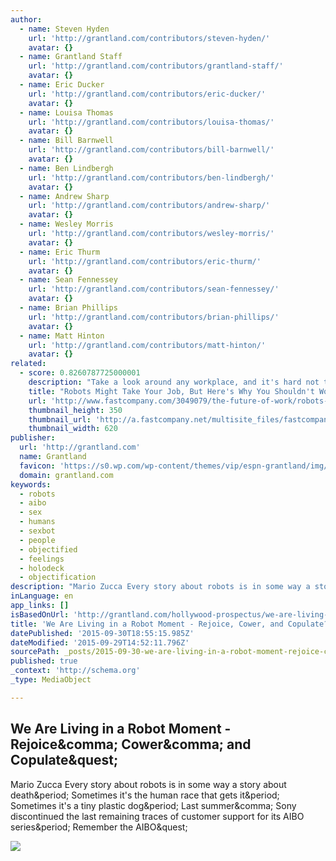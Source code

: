 ```yaml
---
author:
  - name: Steven Hyden
    url: 'http://grantland.com/contributors/steven-hyden/'
    avatar: {}
  - name: Grantland Staff
    url: 'http://grantland.com/contributors/grantland-staff/'
    avatar: {}
  - name: Eric Ducker
    url: 'http://grantland.com/contributors/eric-ducker/'
    avatar: {}
  - name: Louisa Thomas
    url: 'http://grantland.com/contributors/louisa-thomas/'
    avatar: {}
  - name: Bill Barnwell
    url: 'http://grantland.com/contributors/bill-barnwell/'
    avatar: {}
  - name: Ben Lindbergh
    url: 'http://grantland.com/contributors/ben-lindbergh/'
    avatar: {}
  - name: Andrew Sharp
    url: 'http://grantland.com/contributors/andrew-sharp/'
    avatar: {}
  - name: Wesley Morris
    url: 'http://grantland.com/contributors/wesley-morris/'
    avatar: {}
  - name: Eric Thurm
    url: 'http://grantland.com/contributors/eric-thurm/'
    avatar: {}
  - name: Sean Fennessey
    url: 'http://grantland.com/contributors/sean-fennessey/'
    avatar: {}
  - name: Brian Phillips
    url: 'http://grantland.com/contributors/brian-phillips/'
    avatar: {}
  - name: Matt Hinton
    url: 'http://grantland.com/contributors/matt-hinton/'
    avatar: {}
related:
  - score: 0.8260787725000001
    description: "Take a look around any workplace, and it's hard not to see the radical transformations revolutionizing the way we work. One of those major changes is the evolution of modern robotics, or artificial intelligence (AI), which has made our lives easier but also stirred some worries as to how human workers will be affected."
    title: "Robots Might Take Your Job, But Here's Why You Shouldn't Worry"
    url: 'http://www.fastcompany.com/3049079/the-future-of-work/robots-might-take-your-job-but-heres-why-you-shouldnt-worry'
    thumbnail_height: 350
    thumbnail_url: 'http://a.fastcompany.net/multisite_files/fastcompany/imagecache/620x350/poster/2015/07/3049079-poster-p-1-robots-might-take-your-job-but-heres-why-you-shouldnt-worry.jpg'
    thumbnail_width: 620
publisher:
  url: 'http://grantland.com'
  name: Grantland
  favicon: 'https://s0.wp.com/wp-content/themes/vip/espn-grantland/img/favicon.ico'
  domain: grantland.com
keywords:
  - robots
  - aibo
  - sex
  - humans
  - sexbot
  - people
  - objectified
  - feelings
  - holodeck
  - objectification
description: "Mario Zucca Every story about robots is in some way a story about death. Sometimes it's the human race that gets it. Sometimes it's a tiny plastic dog. Last summer, Sony discontinued the last remaining traces of customer support for its AIBO series. Remember the AIBO?"
inLanguage: en
app_links: []
isBasedOnUrl: 'http://grantland.com/hollywood-prospectus/we-are-living-in-a-robot-moment-rejoice-cower-and-copulate/'
title: 'We Are Living in a Robot Moment - Rejoice, Cower, and Copulate?'
datePublished: '2015-09-30T18:55:15.985Z'
dateModified: '2015-09-29T14:52:11.796Z'
sourcePath: _posts/2015-09-30-we-are-living-in-a-robot-moment-rejoice-cower-and-copula.md
published: true
_context: 'http://schema.org'
_type: MediaObject

---
```

<article style=""><h1>We Are Living in a Robot Moment - Rejoice&amp;comma; Cower&amp;comma; and Copulate&amp;quest;</h1><p>Mario Zucca Every story about robots is in some way a story about death&amp;period; Sometimes it's the human race that gets it&amp;period; Sometimes it's a tiny plastic dog&amp;period; Last summer&amp;comma; Sony discontinued the last remaining traces of customer support for its AIBO series&amp;period; Remember the AIBO&amp;quest;</p><img src="https://espngrantland.files.wordpress.com/2015/09/robotsmariozucca.jpg?quality=100&amp;strip=all&amp;w=2048" /></article>
